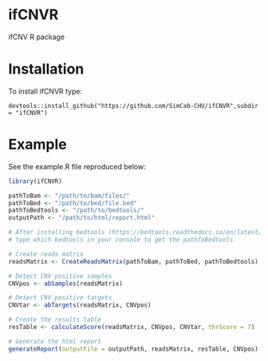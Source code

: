 # ifCNVR
 ifCNV R package
 
 # Installation
 
 To install ifCNVR type:
 
 `
devtools::install_github("https://github.com/SimCab-CHU/ifCNVR",subdir = "ifCNVR")
`

# Example

See the example.R file reproduced below:

```R
library(ifCNVR)

pathToBam <- "/path/to/bam/files/"
pathToBed <- "/path/to/bed/file.bed"
pathToBedtools <- "/path/to/bedtools/"
outputPath <- "/path/to/html/report.html"

# After installing bedtools (https://bedtools.readthedocs.io/en/latest/content/installation.html), 
# type which bedtools in your console to get the pathToBedtools

# Create reads matrix
readsMatrix <- CreateReadsMatrix(pathToBam, pathToBed, pathToBedtools)

# Detect CNV positive samples 
CNVpos <- abSamples(readsMatrix)

# Detect CNV positive targets
CNVtar <- abTargets(readsMatrix, CNVpos)

# Create the results table
resTable <- calculateScore(readsMatrix, CNVpos, CNVtar, thrScore = 7)

# Generate the html report
generateReport(outputFile = outputPath, readsMatrix, resTable, CNVpos)

```




